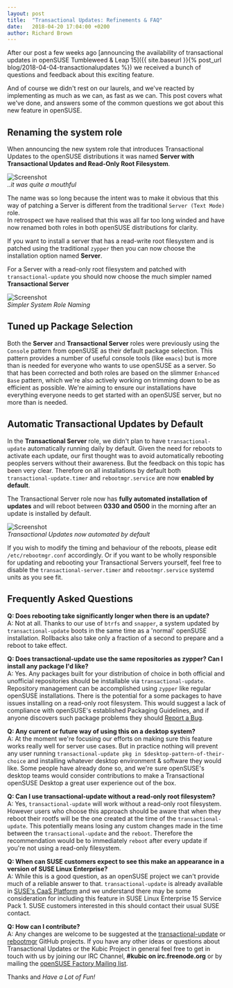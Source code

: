 ```yaml
---
layout: post
title:  "Transactional Updates: Refinements & FAQ"
date:   2018-04-20 17:04:00 +0200
author: Richard Brown
---
```

After our post a few weeks ago [announcing the availability of transactional updates in openSUSE Tumbleweed & Leap 15]({{ site.baseurl }}{% post_url blog/2018-04-04-transactionalupdates %}) we received a bunch of questions and feedback about this exciting feature.

And of course we didn't rest on our laurels, and we've reacted by implementing as much as we can, as fast as we can. This post covers what we've done, and answers some of the common questions we got about this new feature in openSUSE.

## Renaming the system role

When announcing the new system role that introduces Transactional Updates to the openSUSE distributions it was named **Server with Transactional Updates and Read-Only Root Filesystem**.

![Screenshot](/assets/images/TransactionalRole.png)  
*..it was quite a mouthful*

The name was so long because the intent was to make it obvious that this way of patching a Server is different from the traditional `Server (Text Mode)` role.  
In retrospect we have realised that this was all far too long winded and have now renamed both roles in both openSUSE distributions for clarity.

If you want to install a server that has a read-write root filesystem and is patched using the traditional `zypper` then you can now choose the installation option named **Server**.

For a Server with a read-only root filesystem and patched with `transactional-update` you should now choose the much simpler named **Transactional Server**

![Screenshot](/assets/images/ShorterRoleName.png)  
*Simpler System Role Naming*

## Tuned up Package Selection  

Both the **Server** and **Transactional Server** roles were previously using the `Console` pattern from openSUSE as their default package selection. This pattern provides a number of useful console tools (like `emacs`) but is more than is needed for everyone who wants to use openSUSE as a server. So that has been corrected and both roles are based on the slimmer `Enhanced Base` pattern, which we're also actively working on trimming down to be as efficient as possible. We're aiming to ensure our installations have everything everyone needs to get started with an openSUSE server, but no more than is needed. 
 
## Automatic Transactional Updates by Default

In the **Transactional Server** role, we didn't plan to have `transactional-update` automatically running daily by default. Given the need for reboots to activate each update, our first thought was to avoid automatically rebooting peoples servers without their awareness. But the feedback on this topic has been very clear. Therefore on all installations by default both `transactional-update.timer` and `rebootmgr.service` are now **enabled by default**.

The Transactional Server role now has **fully automated installation of updates** and will reboot between **0330 and 0500** in the morning after an update is installed by default.

![Screenshot](/assets/images/FullyAutomated.png)  
*Transactional Updates now automated by default*

If you wish to modify the timing and behaviour of the reboots, please edit `/etc/rebootmgr.conf` accordingly. Or if you want to be wholly responsible for updating and rebooting your Transactional Servers yourself, feel free to disable the `transactional-server.timer` and `rebootmgr.service` systemd units as you see fit.

## Frequently Asked Questions

**Q: Does rebooting take significantly longer when there is an update?**  
A: Not at all. Thanks to our use of `btrfs` and `snapper`, a system updated by `transactional-update` boots in the same time as a 'normal' openSUSE installation. Rollbacks also take only a fraction of a second to prepare and a reboot to take effect.

**Q: Does transactional-update use the same repositories as zypper? Can I install any package I'd like?**  
A: Yes. Any packages built for your distribution of choice in both official and unofficial repositories should be installable via `transactional-update`. Repository management can be accomplished using `zypper` like regular openSUSE installations. There is the potential for a some packages to have issues installing on a read-only root filesystem. This would suggest a lack of compliance with openSUSE's established Packaging Guidelines, and if anyone discovers such package problems they should [Report a Bug](https://bugs.opensuse.org).

**Q: Any current or future way of using this on a desktop system?**  
A: At the moment we're focusing our efforts on making sure this feature works really well for server use cases. But in practice nothing will prevent any user running `transactional-update pkg in $desktop-pattern-of-their-choice` and installing whatever desktop environment & software they would like. Some people have already done so, and we're sure openSUSE's desktop teams would consider contributions to make a Transactional openSUSE Desktop a great user experience out of the box.

**Q: Can I use transactional-update without a read-only root filesystem?**  
A: Yes, `transactional-update` will work without a read-only root filesystem. However users who choose this approach should be aware that when they reboot their rootfs will be the one created at the time of the `transactional-update`. This potentially means losing any custom changes made in the time between the `transactional-update` and the `reboot`. Therefore the recommendation would be to immediately `reboot` after every update if you're not using a read-only filesystem.

**Q: When can SUSE customers expect to see this make an appearance in a version of SUSE Linux Enterprise?**  
A: While this is a good question, as an openSUSE project we can't provide much of a reliable answer to that. `transactional-update` is already available in [SUSE's CaaS Platform](https://www.suse.com/products/caas-platform/) and we understand there may be some consideration for including this feature in SUSE Linux Enterprise 15 Service Pack 1. SUSE customers interested in this should contact their usual SUSE contact.

**Q: How can I contribute?**  
A: Any changes are welcome to be suggested at the [transactional-update](https://github.com/openSUSE/transactional-update) or [rebootmgr](https://github.com/SUSE/rebootmgr) GitHub projects. If you have any other ideas or questions about Transactional Updates or the Kubic Project in general feel free to get in touch with us by joining our IRC Channel, **#kubic on irc.freenode.org** or by mailing the [openSUSE Factory Mailing list](mailto:opensuse-factory@opensuse.org).

Thanks and *Have a Lot of Fun!*
